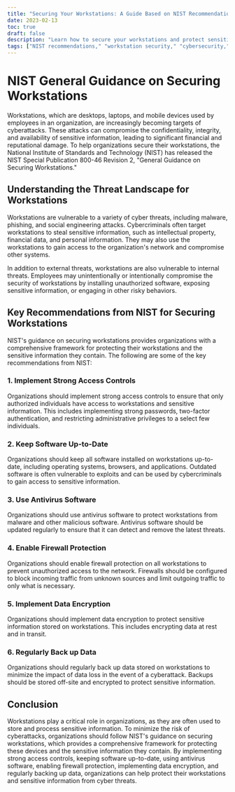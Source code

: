 ```yaml
---
title: "Securing Your Workstations: A Guide Based on NIST Recommendations"
date: 2023-02-13
toc: true
draft: false
description: "Learn how to secure your workstations and protect sensitive information with this comprehensive guide based on NIST's recommendations for implementing strong access controls, keeping software up-to-date, using antivirus software, enabling firewall protection, implementing data encryption, and regularly backing up data."
tags: ["NIST recommendations," "workstation security," "cybersecurity," "data encryption," "firewall protection," "antivirus software," "access controls," "sensitive information," "cyberattacks," "data backup"]
---
```

# NIST General Guidance on Securing Workstations

Workstations, which are desktops, laptops, and mobile devices used by employees in an organization, are increasingly becoming targets of cyberattacks. These attacks can compromise the confidentiality, integrity, and availability of sensitive information, leading to significant financial and reputational damage. To help organizations secure their workstations, the National Institute of Standards and Technology (NIST) has released the NIST Special Publication 800-46 Revision 2, "General Guidance on Securing Workstations."

## Understanding the Threat Landscape for Workstations

Workstations are vulnerable to a variety of cyber threats, including malware, phishing, and social engineering attacks. Cybercriminals often target workstations to steal sensitive information, such as intellectual property, financial data, and personal information. They may also use the workstations to gain access to the organization's network and compromise other systems.

In addition to external threats, workstations are also vulnerable to internal threats. Employees may unintentionally or intentionally compromise the security of workstations by installing unauthorized software, exposing sensitive information, or engaging in other risky behaviors.

## Key Recommendations from NIST for Securing Workstations

NIST's guidance on securing workstations provides organizations with a comprehensive framework for protecting their workstations and the sensitive information they contain. The following are some of the key recommendations from NIST:

### 1. Implement Strong Access Controls

Organizations should implement strong access controls to ensure that only authorized individuals have access to workstations and sensitive information. This includes implementing strong passwords, two-factor authentication, and restricting administrative privileges to a select few individuals.

### 2. Keep Software Up-to-Date

Organizations should keep all software installed on workstations up-to-date, including operating systems, browsers, and applications. Outdated software is often vulnerable to exploits and can be used by cybercriminals to gain access to sensitive information.

### 3. Use Antivirus Software

Organizations should use antivirus software to protect workstations from malware and other malicious software. Antivirus software should be updated regularly to ensure that it can detect and remove the latest threats.

### 4. Enable Firewall Protection

Organizations should enable firewall protection on all workstations to prevent unauthorized access to the network. Firewalls should be configured to block incoming traffic from unknown sources and limit outgoing traffic to only what is necessary.

### 5. Implement Data Encryption

Organizations should implement data encryption to protect sensitive information stored on workstations. This includes encrypting data at rest and in transit.

### 6. Regularly Back up Data

Organizations should regularly back up data stored on workstations to minimize the impact of data loss in the event of a cyberattack. Backups should be stored off-site and encrypted to protect sensitive information.

## Conclusion

Workstations play a critical role in organizations, as they are often used to store and process sensitive information. To minimize the risk of cyberattacks, organizations should follow NIST's guidance on securing workstations, which provides a comprehensive framework for protecting these devices and the sensitive information they contain. By implementing strong access controls, keeping software up-to-date, using antivirus software, enabling firewall protection, implementing data encryption, and regularly backing up data, organizations can help protect their workstations and sensitive information from cyber threats.

